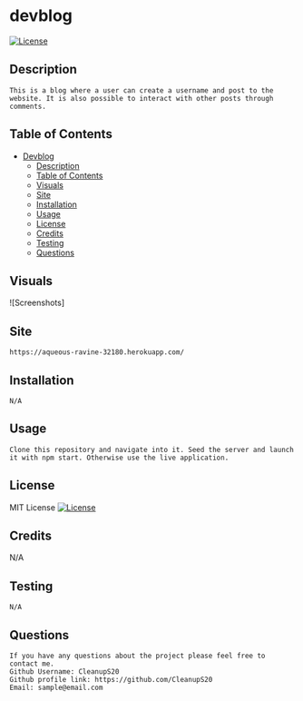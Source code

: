 # devblog
  [![License](https://img.shields.io/badge/License-MIT-blue.svg)](https://opensource.org/licenses/MIT)
  
## Description
    This is a blog where a user can create a username and post to the website. It is also possible to interact with other posts through comments.
  
## Table of Contents
- [Devblog](#devblog)
  - [Description](#description)
  - [Table of Contents](#table-of-contents)
  - [Visuals](#visuals)
  - [Site](#site)
  - [Installation](#installation)
  - [Usage](#usage)
  - [License](#license)
  - [Credits](#credits)
  - [Testing](#testing)
  - [Questions](#questions)
 
## Visuals

![Screenshots]

## Site

    https://aqueous-ravine-32180.herokuapp.com/

## Installation
    N/A
## Usage

    Clone this repository and navigate into it. Seed the server and launch it with npm start. Otherwise use the live application.
  
## License
  MIT License
  [![License](https://img.shields.io/badge/License-MIT-blue.svg)](https://opensource.org/licenses/https://img.shields.io/badge/License-MIT-blue.svg)
  
## Credits

  N/A

## Testing
    N/A

## Questions
    If you have any questions about the project please feel free to contact me.
    Github Username: CleanupS20
    Github profile link: https://github.com/CleanupS20
    Email: sample@email.com